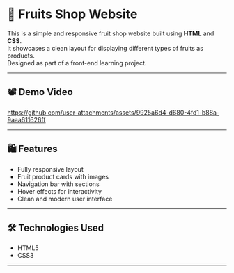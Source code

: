 # 🍓 Fruits Shop Website

This is a simple and responsive fruit shop website built using **HTML** and **CSS**.  
It showcases a clean layout for displaying different types of fruits as products.  
Designed as part of a front-end learning project.

---

## 📽️ Demo Video



https://github.com/user-attachments/assets/9925a6d4-d680-4fd1-b88a-9aaa611626ff



---

## 🛍️ Features

- Fully responsive layout
- Fruit product cards with images
- Navigation bar with sections
- Hover effects for interactivity
- Clean and modern user interface

---

## 🛠️ Technologies Used

- HTML5
- CSS3

---
